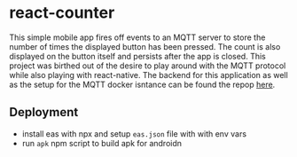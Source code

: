 # react-counter
This simple mobile app fires off events to an MQTT server to store the number of times the displayed button has been pressed. The count is also displayed on the button itself and persists after the app is closed. This project was birthed out of the desire to play around with the MQTT protocol while also playing with react-native. The backend for this application as well as the setup for the MQTT docker isntance can be found the repop [here](https://github.com/jhawk7/go-counter-backend).

## Deployment
- install eas with npx and setup `eas.json` file with with env vars
- run `apk` npm script to build apk for androidn

